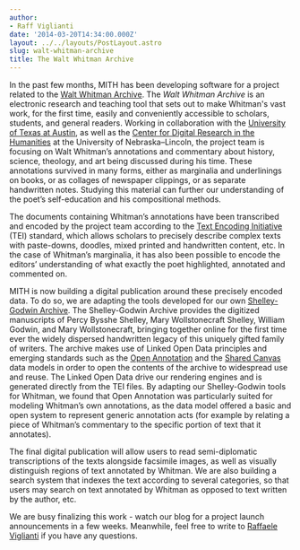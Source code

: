 ```yaml
---
author:
- Raff Viglianti
date: '2014-03-20T14:34:00.000Z'
layout: ../../layouts/PostLayout.astro
slug: walt-whitman-archive
title: The Walt Whitman Archive
---
```


In the past few months, MITH has been developing software for a project related to the [Walt Whitman Archive](http://www.whitmanarchive.org). The _Walt Whitman Archive_ is an electronic research and teaching tool that sets out to make Whitman's vast work, for the first time, easily and conveniently accessible to scholars, students, and general readers. Working in collaboration with the [University of Texas at Austin](http://www.utexas.edu/cola/depts/english/), as well as the [Center for Digital Research in the Humanities](http://cdrh.unl.edu/) at the University of Nebraska–Lincoln, the project team is focusing on Walt Whitman’s annotations and commentary about history, science, theology, and art being discussed during his time. These annotations survived in many forms, either as marginalia and underlinings on books, or as collages of newspaper clippings, or as separate handwritten notes. Studying this material can further our understanding of the poet’s self-education and his compositional methods.

The documents containing Whitman’s annotations have been transcribed and encoded by the project team according to the [Text Encoding Initiative](http://www.tei-c.org) (TEI) standard, which allows scholars to precisely describe complex texts with paste-downs, doodles, mixed printed and handwritten content, etc. In the case of Whitman’s marginalia, it has also been possible to encode the editors’ understanding of what exactly the poet highlighted, annotated and commented on.

MITH is now building a digital publication around these precisely encoded data. To do so, we are adapting the tools developed for our own [Shelley-Godwin Archive](http://shelleygodwinarchive.org/). The Shelley-Godwin Archive provides the digitized manuscripts of Percy Bysshe Shelley, Mary Wollstonecraft Shelley, William Godwin, and Mary Wollstonecraft, bringing together online for the first time ever the widely dispersed handwritten legacy of this uniquely gifted family of writers. The archive makes use of Linked Open Data principles and emerging standards such as the [Open Annotation](http://www.openannotation.org/) and the [Shared Canvas](http://www.shared-canvas.org/) data models in order to open the contents of the archive to widespread use and reuse. The Linked Open Data drive our rendering engines and is generated directly from the TEI files. By adapting our Shelley-Godwin tools for Whitman, we found that Open Annotation was particularly suited for modeling Whitman’s own annotations, as the data model offered a basic and open system to represent generic annotation acts (for example by relating a piece of Whitman’s commentary to the specific portion of text that it annotates).

The final digital publication will allow users to read semi-diplomatic transcriptions of the texts alongside facsimile images, as well as visually distinguish regions of text annotated by Whitman. We are also building a search system that indexes the text according to several categories, so that users may search on text annotated by Whitman as opposed to text written by the author, etc.

We are busy finalizing this work - watch our blog for a project launch announcements in a few weeks. Meanwhile, feel free to write to [Raffaele Viglianti](http://mith.umd.edu/people/person/raffaele-viglianti/) if you have any questions.